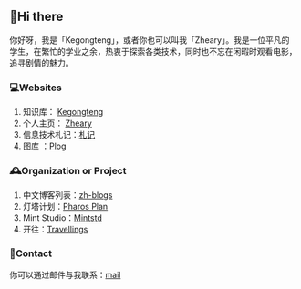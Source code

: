 ## 👋Hi there 
你好呀，我是「Kegongteng」，或者你也可以叫我「Zheary」。我是一位平凡的学生，在繁忙的学业之余，热衷于探索各类技术，同时也不忘在闲暇时观看电影，追寻剧情的魅力。
### 💻Websites
1. 知识库： [Kegongteng](https://kegongteng.cn)
2. 个人主页： [Zheary](https://zheary.com)
3. 信息技术札记：[札记](https://tech.kegongteng.cn/)
4. 图库 ：[Plog](https://photo.kegongteng.cn/)
### 🕰️Organization or Project
1. 中文博客列表：[zh-blogs](https://github.com/zh-blogs)
2. 灯塔计划：[Pharos Plan](https://kegongteng.cn/tag/pharos)
3. Mint Studio：[Mintstd](https://www.mintstd.top/)
4. 开往：[Travellings](https://github.com/travellings-link)
### 🎯Contact
你可以通过邮件与我联系：[mail](mailto:i@kegongteng.cn)
